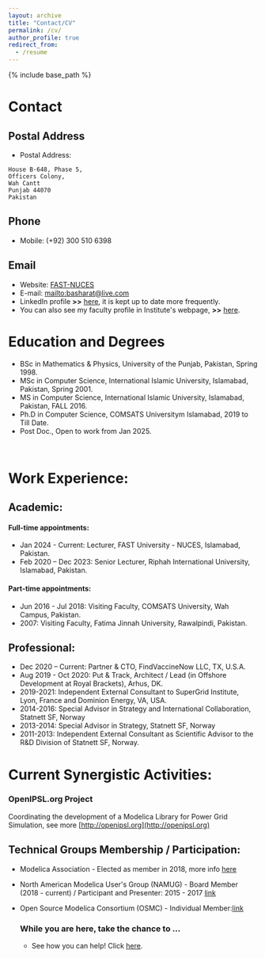 ```yaml
---
layout: archive
title: "Contact/CV"
permalink: /cv/
author_profile: true
redirect_from:
  - /resume
---
```


{% include base_path %}

# Contact
## Postal Address
- Postal Address:
``````
House B-648, Phase 5,
Officers Colony,
Wah Cantt
Punjab 44070
Pakistan
``````

## Phone
- Mobile: (+92) 300 510 6398

## Email
- Website: [FAST-NUCES](http://isb.nu.edu.pk/home)  
- E-mail: <mailto:basharat@live.com>
- LinkedIn profile **>>** [here](https://www.linkedin.com/in/basharathussain/), it is kept up to date more frequently.
- You can also see my faculty profile in Institute's webpage, **>>** [here](http://isb.nu.edu.pk/Faculty/Details/6823).

# Education and Degrees
- BSc in Mathematics & Physics, University of the Punjab, Pakistan, Spring 1998.
- MSc in Computer Science, International Islamic University, Islamabad, Pakistan, Spring 2001.
- MS in Computer Science, International Islamic University, Islamabad, Pakistan, FALL 2016.
- Ph.D in Computer Science, COMSATS Universitym Islamabad, 2019 to Till Date.
- Post Doc., Open to work from Jan 2025.
<br />

# Work Experience:

## Academic:
#### Full-time appointments:
- Jan 2024 - Current: Lecturer, FAST University - NUCES, Islamabad, Pakistan.
- Feb 2020 – Dec 2023: Senior Lecturer, Riphah International University, Islamabad, Pakistan.

#### Part-time appointments:
- Jun 2016 - Jul 2018:	Visiting Faculty, COMSATS University, Wah Campus, Pakistan.
- 2007: Visiting Faculty, Fatima Jinnah University, Rawalpindi, Pakistan.

## Professional:
- Dec 2020 – Current: Partner & CTO, FindVaccineNow LLC, TX, U.S.A.
- Aug 2019 - Oct 2020: Put & Track, Architect / Lead (in Offshore Development at Royal Brackets), Arhus, DK. 
- 2019-2021: Independent External Consultant to SuperGrid Institute, Lyon, France and Dominion Energy, VA, USA.
- 2014-2016: Special Advisor in Strategy and International Collaboration, Statnett SF, Norway
- 2013-2014: Special Advisor in Strategy, Statnett SF, Norway
- 2011-2013: Independent External Consultant as Scientific Advisor to the R&D Division of Statnett SF, Norway.

# Current Synergistic Activities:
### OpenIPSL.org Project
Coordinating the development of a Modelica Library for Power Grid Simulation, see more [http://openipsl.org](http://openipsl.org)

## Technical Groups Membership / Participation:
- Modelica Association - Elected as member in 2018, more info [here](https://ecse.rpi.edu/index.php/news/luigi-vanfretti-elected-modelica-association)<br />
- North American Modelica User's Group (NAMUG) - Board Member (2018 - current) / Participant and Presenter: 2015 - 2017 [link](http://na.modelica-users.org)<br />
- Open Source Modelica Consortium (OSMC) - Individual Member:[link](https://openmodelica.org/home/consortium)<br />


  ### While you are here, take the chance to ...
  - See how you can help! Click [here](https://alsetlab.github.io/donate/).
